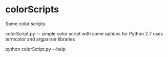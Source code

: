 # colorScripts
Some color scripts

colorScript.py --
simple color script with some options for Python 2.7
uses termcolor and argparser libraries

python colorScript.py --help
